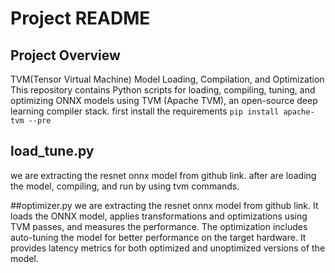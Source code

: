 # Project README

## Project Overview
TVM(Tensor Virtual Machine) Model Loading, Compilation, and Optimization
This repository contains Python scripts for loading, compiling, tuning, and optimizing ONNX models using TVM (Apache TVM), an open-source deep learning compiler stack.
first install the requirements ``` pip install apache-tvm --pre ```

## load_tune.py
we are extracting the resnet onnx model from github link.
after are loading the model, compiling, and run by using tvm commands.

##optimizer.py
we are extracting the resnet onnx model from github link.
It loads the ONNX model, applies transformations and optimizations using TVM passes, and measures the performance.
The optimization includes auto-tuning the model for better performance on the target hardware.
It provides latency metrics for both optimized and unoptimized versions of the model.



